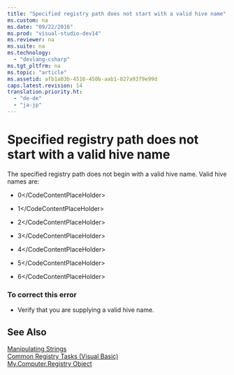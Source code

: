 ```yaml
---
title: "Specified registry path does not start with a valid hive name"
ms.custom: na
ms.date: "09/22/2016"
ms.prod: "visual-studio-dev14"
ms.reviewer: na
ms.suite: na
ms.technology: 
  - "devlang-csharp"
ms.tgt_pltfrm: na
ms.topic: "article"
ms.assetid: afb1a03b-4516-450b-aab1-827a93f9e99d
caps.latest.revision: 14
translation.priority.ht: 
  - "de-de"
  - "ja-jp"
---
```

# Specified registry path does not start with a valid hive name
The specified registry path does not begin with a valid hive name. Valid hive names are:  
  
-   <CodeContentPlaceHolder>0\</CodeContentPlaceHolder>  
  
-   <CodeContentPlaceHolder>1\</CodeContentPlaceHolder>  
  
-   <CodeContentPlaceHolder>2\</CodeContentPlaceHolder>  
  
-   <CodeContentPlaceHolder>3\</CodeContentPlaceHolder>  
  
-   <CodeContentPlaceHolder>4\</CodeContentPlaceHolder>  
  
-   <CodeContentPlaceHolder>5\</CodeContentPlaceHolder>  
  
-   <CodeContentPlaceHolder>6\</CodeContentPlaceHolder>  
  
### To correct this error  
  
-   Verify that you are supplying a valid hive name.  
  
## See Also  
 [Manipulating Strings](assetId:///d4568ff3-9f83-4549-acd8-47aec2194ac0)   
 [Common Registry Tasks (Visual Basic)](assetId:///0bde9f77-b38b-4c76-bac2-ff6cda3087c4)   
 [My.Computer.Registry Object](../vs140/my.computer.registry-object.md)